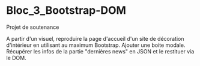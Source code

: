 # Bloc_3_Bootstrap-DOM
Projet de soutenance 

A partir d'un visuel, reproduire la page d'accueil d'un site de décoration d'intérieur en utilisant au maximum Bootstrap.
Ajouter une boite modale.
Récupérer les infos de la partie "dernières news" en JSON et le restituer via le DOM. 
